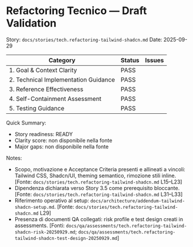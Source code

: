 <!-- Story Draft Checklist Result -->

# Refactoring Tecnico — Draft Validation

Story: `docs/stories/tech.refactoring-tailwind-shadcn.md`
Date: 2025-09-29

| Category                             | Status | Issues |
| ------------------------------------ | ------ | ------ |
| 1. Goal & Context Clarity            | PASS   |        |
| 2. Technical Implementation Guidance | PASS   |        |
| 3. Reference Effectiveness           | PASS   |        |
| 4. Self-Containment Assessment       | PASS   |        |
| 5. Testing Guidance                  | PASS   |        |

Quick Summary:
- Story readiness: READY
- Clarity score: non disponibile nella fonte
- Major gaps: non disponibile nella fonte

Notes:
- Scopo, motivazione e Acceptance Criteria presenti e allineati a vincoli: Tailwind CSS, Shadcn/UI, theming semantico, rimozione stili inline. [Fonte: `docs/stories/tech.refactoring-tailwind-shadcn.md` L15–L23]
- Dipendenza dichiarata verso Story 3.5 come prerequisito bloccante. [Fonte: `docs/stories/tech.refactoring-tailwind-shadcn.md` L31–L33]
- Riferimento operativo al setup: `docs/architecture/addendum-tailwind-shadcn-setup.md`. [Fonte: `docs/stories/tech.refactoring-tailwind-shadcn.md` L29]
- Presenza di documenti QA collegati: risk profile e test design creati in assessments. [Fonti: `docs/qa/assessments/tech.refactoring-tailwind-shadcn-risk-20250929.md`; `docs/qa/assessments/tech.refactoring-tailwind-shadcn-test-design-20250929.md`]
